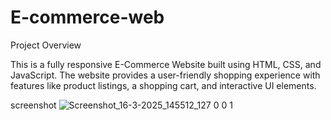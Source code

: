 # E-commerce-web
Project Overview

This is a fully responsive E-Commerce Website built using HTML, CSS, and JavaScript. The website provides a user-friendly shopping experience with features like product listings, a shopping cart, and interactive UI elements.

screenshot
![Screenshot_16-3-2025_145512_127 0 0 1](https://github.com/user-attachments/assets/835dcbec-2696-4b84-bc02-f061db5e57b6)
